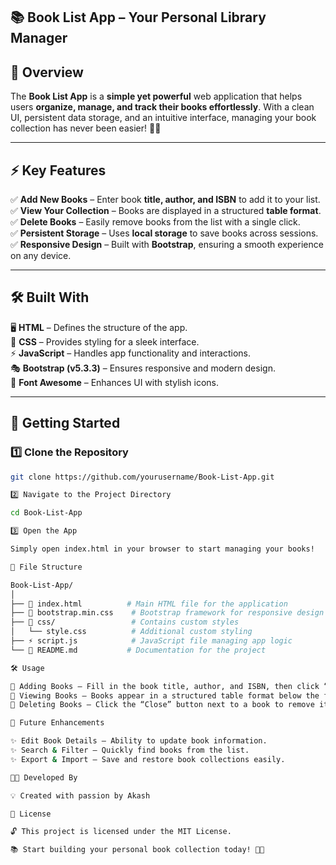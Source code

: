 ## 📚 Book List App – Your Personal Library Manager  

## 🌟 Overview  
The **Book List App** is a **simple yet powerful** web application that helps users **organize, manage, and track their books effortlessly**. With a clean UI, persistent data storage, and an intuitive interface, managing your book collection has never been easier! 📖✨  

---

## ⚡ Key Features  
✅ **Add New Books** – Enter book **title, author, and ISBN** to add it to your list.  
✅ **View Your Collection** – Books are displayed in a structured **table format**.  
✅ **Delete Books** – Easily remove books from the list with a single click.  
✅ **Persistent Storage** – Uses **local storage** to save books across sessions.  
✅ **Responsive Design** – Built with **Bootstrap**, ensuring a smooth experience on any device.  

---

## 🛠 Built With  
🖥️ **HTML** – Defines the structure of the app.  
🎨 **CSS** – Provides styling for a sleek interface.  
⚡ **JavaScript** – Handles app functionality and interactions.  
🎭 **Bootstrap (v5.3.3)** – Ensures responsive and modern design.  
🔗 **Font Awesome** – Enhances UI with stylish icons.  

---

## 🚀 Getting Started  

### 1️⃣ Clone the Repository  
```bash
git clone https://github.com/yourusername/Book-List-App.git

2️⃣ Navigate to the Project Directory

cd Book-List-App

3️⃣ Open the App

Simply open index.html in your browser to start managing your books!

📁 File Structure

Book-List-App/
│  
├── 📝 index.html          # Main HTML file for the application  
├── 🎨 bootstrap.min.css    # Bootstrap framework for responsive design  
├── 📂 css/                 # Contains custom styles  
│   └── style.css          # Additional custom styling  
├── ⚡ script.js            # JavaScript file managing app logic  
└── 📖 README.md           # Documentation for the project  

🛠 Usage

📌 Adding Books – Fill in the book title, author, and ISBN, then click “Add Book” to add it to your list.
📌 Viewing Books – Books appear in a structured table format below the form.
📌 Deleting Books – Click the “Close” button next to a book to remove it.

🌟 Future Enhancements

✨ Edit Book Details – Ability to update book information.
✨ Search & Filter – Quickly find books from the list.
✨ Export & Import – Save and restore book collections easily.

👨‍💻 Developed By

💡 Created with passion by Akash

📜 License

🔓 This project is licensed under the MIT License.

📚 Start building your personal book collection today! 📖🚀
